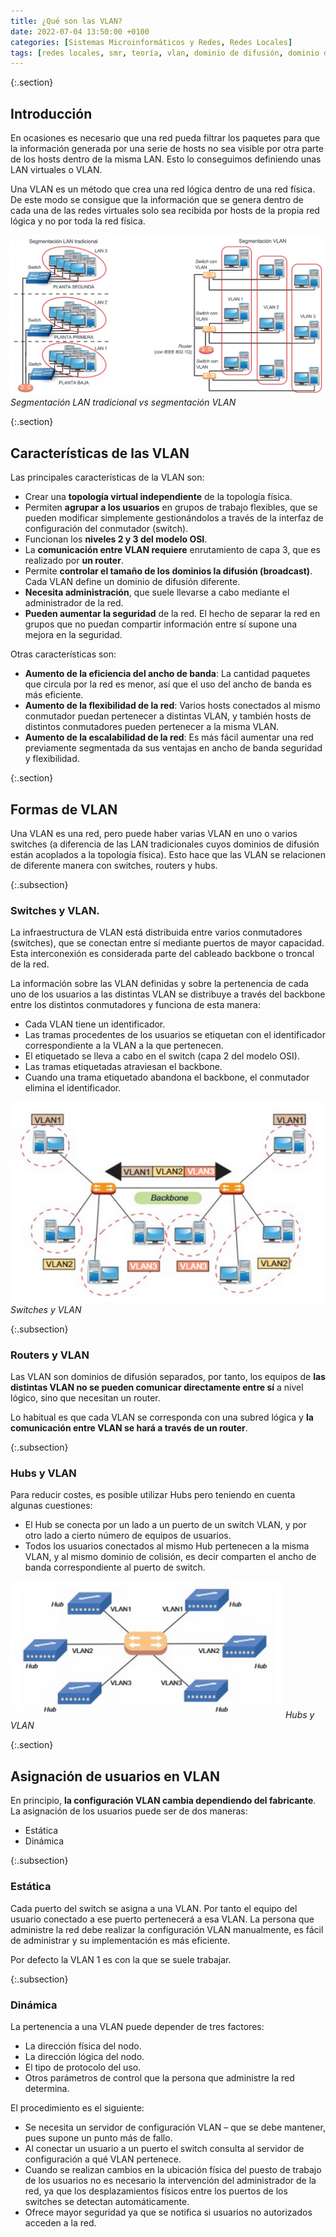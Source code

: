 ```yaml
---
title: ¿Qué son las VLAN?
date: 2022-07-04 13:50:00 +0100
categories: [Sistemas Microinformáticos y Redes, Redes Locales]
tags: [redes locales, smr, teoría, vlan, dominio de difusión, dominio de colisión]
---
```


{:.section}
## Introducción

En ocasiones es necesario que una red pueda filtrar los paquetes para que la información generada por una serie de hosts no sea visible por otra parte de los hosts dentro de la misma LAN. Esto lo conseguimos definiendo unas LAN virtuales o VLAN.

Una VLAN es un método que crea una red lógica dentro de una red física. De este modo se consigue que la información que se genera dentro de cada una de las redes virtuales solo sea recibida por hosts de la propia red lógica y no por toda la red física.

![Segmentación LAN tradicional vs segmentación VLAN](/assets/img/vlan/segmentacionLanVsSegmentacionVlan.png)
_Segmentación LAN tradicional vs segmentación VLAN_

{:.section}
## Características de las VLAN

Las principales características de la VLAN son:

- Crear una **topología virtual independiente** de la topología física.
- Permiten **agrupar a los usuarios** en grupos de trabajo flexibles, que se pueden modificar simplemente gestionándolos a través de la interfaz de configuración del conmutador (switch). 
- Funcionan los **niveles 2 y 3 del modelo OSI**. 
- La **comunicación entre VLAN requiere** enrutamiento de capa 3, que es realizado por **un router**.
- Permite **controlar el tamaño de los dominios la difusión (broadcast)**. Cada VLAN define un dominio de difusión diferente. 
- **Necesita administración**, que suele llevarse a cabo mediante el administrador de la red. 
- **Pueden aumentar la seguridad** de la red. El hecho de separar la red en grupos que no puedan compartir información entre sí supone una mejora en la seguridad.

Otras características son:

- **Aumento de la eficiencia del ancho de banda**: La cantidad paquetes que circula por la red es menor, así que el uso del ancho de banda es más eficiente. 
- **Aumento de la flexibilidad de la red**: Varios hosts conectados al mismo conmutador puedan pertenecer a distintas VLAN, y también hosts de distintos conmutadores pueden pertenecer a la misma VLAN. 
- **Aumento de la escalabilidad de la red**: Es más fácil aumentar una red previamente segmentada da sus ventajas en ancho de banda seguridad y flexibilidad. 

{:.section}
## Formas de VLAN

Una VLAN es una red, pero puede haber varias VLAN en uno o varios switches (a diferencia de las LAN tradicionales cuyos dominios de difusión están acoplados a la topología física). Esto hace que las VLAN se relacionen de diferente manera con switches, routers y hubs.

{:.subsection}
### Switches y VLAN.

La infraestructura de VLAN está distribuida entre varios conmutadores (switches), que se conectan entre sí mediante puertos de mayor capacidad. Esta interconexión es considerada parte del cableado backbone o troncal de la red.

La información sobre las VLAN definidas y sobre la pertenencia de cada uno de los usuarios a las distintas VLAN se distribuye a través del backbone entre los distintos conmutadores y funciona de esta manera:

- Cada VLAN tiene un identificador.
- Las tramas procedentes de los usuarios se etiquetan con el identificador correspondiente a la VLAN a la que pertenecen. 
- El etiquetado se lleva a cabo en el switch (capa 2 del modelo OSI).
- Las tramas etiquetadas atraviesan el backbone. 
- Cuando una trama etiquetado abandona el backbone, el conmutador elimina el identificador.

![Switches y VLAN](/assets/img/vlan/switchesYVlan.png)
_Switches y VLAN_

{:.subsection}
### Routers y VLAN

Las VLAN son dominios de difusión separados, por tanto, los equipos de **las distintas VLAN no se pueden comunicar directamente entre sí** a nivel lógico, sino que necesitan un router.

Lo habitual es que cada VLAN se corresponda con una subred lógica y **la comunicación entre VLAN se hará a través de un router**.

{:.subsection}
### Hubs y VLAN

Para reducir costes, es posible utilizar Hubs pero teniendo en cuenta algunas cuestiones:

- El Hub se conecta por un lado a un puerto de un switch VLAN, y por otro lado a cierto número de equipos de usuarios.
- Todos los usuarios conectados al mismo Hub pertenecen a la misma VLAN, y al mismo dominio de colisión, es decir comparten el ancho de banda correspondiente al puerto de switch.

![Hubs y VLAN](/assets/img/vlan/hubsYVlan.png)
_Hubs y VLAN_

{:.section}
## Asignación de usuarios en VLAN

En principio, **la configuración VLAN cambia dependiendo del fabricante**. La asignación de los usuarios puede ser de dos maneras: 

- Estática 
- Dinámica

{:.subsection}
### Estática

Cada puerto del switch se asigna a una VLAN. Por tanto el equipo del usuario conectado a ese puerto pertenecerá a esa VLAN. La persona que administre la red debe realizar la configuración VLAN manualmente, es fácil de administrar y su implementación es más eficiente. 

Por defecto la VLAN 1 es con la que se suele trabajar. 

{:.subsection}
### Dinámica

La pertenencia a una VLAN puede depender de tres factores:

- La dirección física del nodo.
- La dirección lógica del nodo.
- El tipo de protocolo del uso.
- Otros parámetros de control que la persona que administre la red determina.

El procedimiento es el siguiente:

- Se necesita un servidor de configuración VLAN – que se debe mantener, pues supone un punto más de fallo.
- Al conectar un usuario a un puerto el switch consulta al servidor de configuración a qué VLAN pertenece. 
- Cuando se realizan cambios en la ubicación física del puesto de trabajo de los usuarios no es necesario la intervención del administrador de la red, ya que los desplazamientos físicos entre los puertos de los switches se detectan automáticamente. 
- Ofrece mayor seguridad ya que se notifica si usuarios no autorizados acceden a la red.
